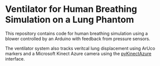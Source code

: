# Ventilator for Human Breathing Simulation on a Lung Phantom

This repository contains code for human breathing simulation using a blower controlled by an Arduino with feedback from pressure sensors.

The ventilator system also tracks veritcal lung displacement using ArUco markers and a Microsoft Kinect Azure camera using the [pyKinectAzure](https://github.com/ibaiGorordo/pyKinectAzure) interface.


